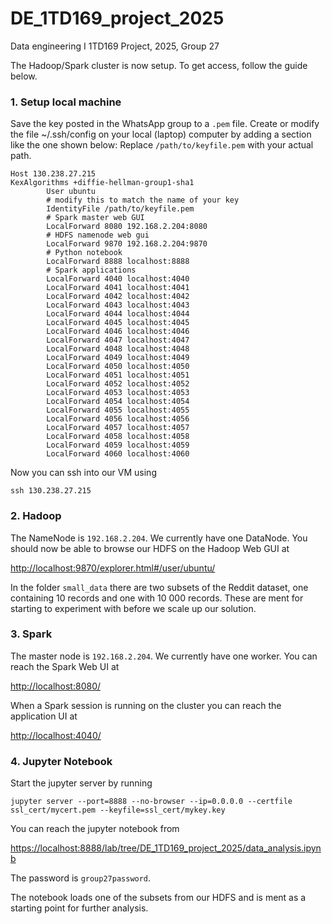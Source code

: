 # DE_1TD169_project_2025
Data engineering I 1TD169 Project, 2025, Group 27







The Hadoop/Spark cluster is now setup. To get access, follow the guide below.

### 1. Setup local machine
Save the key posted in the WhatsApp group to a `.pem` file.
Create or modify the file ~/.ssh/config on your local (laptop) computer by adding a section like the one shown below:
Replace `/path/to/keyfile.pem` with your actual path.
```
Host 130.238.27.215
KexAlgorithms +diffie-hellman-group1-sha1
        User ubuntu
        # modify this to match the name of your key
        IdentityFile /path/to/keyfile.pem
        # Spark master web GUI
        LocalForward 8080 192.168.2.204:8080
        # HDFS namenode web gui
        LocalForward 9870 192.168.2.204:9870
        # Python notebook
        LocalForward 8888 localhost:8888
        # Spark applications
        LocalForward 4040 localhost:4040
        LocalForward 4041 localhost:4041
        LocalForward 4042 localhost:4042
        LocalForward 4043 localhost:4043
        LocalForward 4044 localhost:4044
        LocalForward 4045 localhost:4045
        LocalForward 4046 localhost:4046
        LocalForward 4047 localhost:4047
        LocalForward 4048 localhost:4048
        LocalForward 4049 localhost:4049
        LocalForward 4050 localhost:4050
        LocalForward 4051 localhost:4051
        LocalForward 4052 localhost:4052
        LocalForward 4053 localhost:4053
        LocalForward 4054 localhost:4054
        LocalForward 4055 localhost:4055
        LocalForward 4056 localhost:4056
        LocalForward 4057 localhost:4057
        LocalForward 4058 localhost:4058
        LocalForward 4059 localhost:4059
        LocalForward 4060 localhost:4060
```

Now you can ssh into our VM using
```
ssh 130.238.27.215
```
### 2. Hadoop
The NameNode is `192.168.2.204`. We currently have one DataNode. You should now be able to browse our HDFS on the Hadoop Web GUI at

[http://localhost:9870/explorer.html#/user/ubuntu/](http://localhost:9870/explorer.html#/user/ubuntu/)

In the folder `small_data` there are two subsets of the Reddit dataset, one containing 10 records and one with 10 000 records. These are ment for starting to experiment with before we scale up our solution.

### 3. Spark
The master node is `192.168.2.204`. We currently have one worker. You can reach the Spark Web UI at

[http://localhost:8080/](http://localhost:8080/)

When a Spark session is running on the cluster you can reach the application UI at

[http://localhost:4040/](http://localhost:4040/)


### 4. Jupyter Notebook
Start the jupyter server by running
```
jupyter server --port=8888 --no-browser --ip=0.0.0.0 --certfile ssl_cert/mycert.pem --keyfile=ssl_cert/mykey.key
```
You can reach the jupyter notebook from 

[https://localhost:8888/lab/tree/DE_1TD169_project_2025/data_analysis.ipynb](https://localhost:8888/lab/tree/DE_1TD169_project_2025/data_analysis.ipynb)

The password is  `group27password`.

The notebook loads one of the subsets from our HDFS and is ment as a starting point for further analysis.


